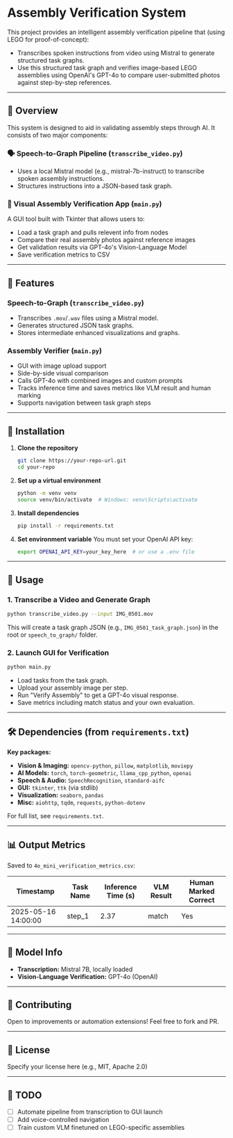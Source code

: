 # Assembly Verification System

This project provides an intelligent assembly verification pipeline that (using LEGO for proof-of-concept):

- Transcribes spoken instructions from video using Mistral to generate structured task graphs.
- Use this structured task graph and verifies image-based LEGO assemblies using OpenAI's GPT-4o to compare user-submitted photos against step-by-step references.

---

## 🚀 Overview

This system is designed to aid in validating assembly steps through AI. It consists of two major components:

### 🗣️ Speech-to-Graph Pipeline (`transcribe_video.py`)
- Uses a local Mistral model (e.g., mistral-7b-instruct) to transcribe spoken assembly instructions.
- Structures instructions into a JSON-based task graph.

### 🧠 Visual Assembly Verification App (`main.py`)
A GUI tool built with Tkinter that allows users to:
- Load a task graph and pulls relevent info from nodes
- Compare their real assembly photos against reference images
- Get validation results via GPT-4o's Vision-Language Model
- Save verification metrics to CSV

---

## 🧩 Features

### Speech-to-Graph (`transcribe_video.py`)
- Transcribes `.mov`/`.wav` files using a Mistral model.
- Generates structured JSON task graphs.
- Stores intermediate enhanced visualizations and graphs.

### Assembly Verifier (`main.py`)
- GUI with image upload support
- Side-by-side visual comparison
- Calls GPT-4o with combined images and custom prompts
- Tracks inference time and saves metrics like VLM result and human marking
- Supports navigation between task graph steps

---


## 🔧 Installation

1. **Clone the repository**
   ```bash
   git clone https://your-repo-url.git
   cd your-repo
   ```

2. **Set up a virtual environment**
   ```bash
   python -m venv venv
   source venv/bin/activate  # Windows: venv\Scripts\activate
   ```

3. **Install dependencies**
   ```bash
   pip install -r requirements.txt
   ```

4. **Set environment variable**
   You must set your OpenAI API key:
   ```bash
   export OPENAI_API_KEY=your_key_here  # or use a .env file
   ```

---

## 🧪 Usage

### 1. Transcribe a Video and Generate Graph
```bash
python transcribe_video.py --input IMG_0501.mov
```
This will create a task graph JSON (e.g., `IMG_0501_task_graph.json`) in the root or `speech_to_graph/` folder.

### 2. Launch GUI for Verification
```bash
python main.py
```
- Load tasks from the task graph.
- Upload your assembly image per step.
- Run "Verify Assembly" to get a GPT-4o visual response.
- Save metrics including match status and your own evaluation.

---

## 🛠️ Dependencies (from `requirements.txt`)

**Key packages:**
- **Vision & Imaging:** `opencv-python`, `pillow`, `matplotlib`, `moviepy`
- **AI Models:** `torch`, `torch-geometric`, `llama_cpp_python`, `openai`
- **Speech & Audio:** `SpeechRecognition`, `standard-aifc`
- **GUI:** `tkinter`, `ttk` (via stdlib)
- **Visualization:** `seaborn`, `pandas`
- **Misc:** `aiohttp`, `tqdm`, `requests`, `python-dotenv`

For full list, see `requirements.txt`.

---

## 📊 Output Metrics

Saved to `4o_mini_verification_metrics.csv`:

| Timestamp           | Task Name | Inference Time (s) | VLM Result | Human Marked Correct |
|---------------------|-----------|---------------------|-------------|------------------------|
| 2025-05-16 14:00:00 | step_1    | 2.37                | match       | Yes                    |

---

## 🧠 Model Info

- **Transcription:** Mistral 7B, locally loaded
- **Vision-Language Verification:** GPT-4o (OpenAI)

---

## 🤝 Contributing

Open to improvements or automation extensions! Feel free to fork and PR.

---

## 📄 License

Specify your license here (e.g., MIT, Apache 2.0)

---

## 📝 TODO

- [ ] Automate pipeline from transcription to GUI launch  
- [ ] Add voice-controlled navigation  
- [ ] Train custom VLM finetuned on LEGO-specific assemblies

